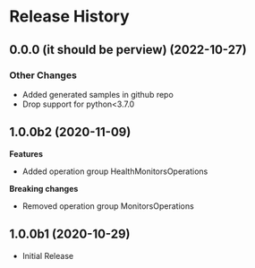 # Release History

## 0.0.0 (it should be perview) (2022-10-27)

### Other Changes

  - Added generated samples in github repo
  - Drop support for python<3.7.0

## 1.0.0b2 (2020-11-09)

**Features**

  - Added operation group HealthMonitorsOperations

**Breaking changes**

  - Removed operation group MonitorsOperations

## 1.0.0b1 (2020-10-29)

* Initial Release
